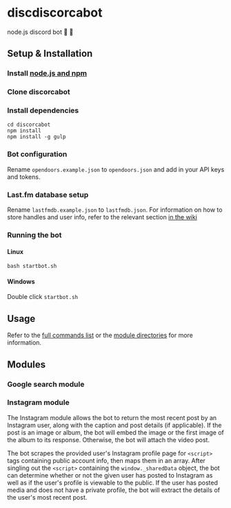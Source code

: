 # discdiscorcabot

node.js discord bot :whale: :whale2:

## Setup & Installation

### Install [node.js and npm](http://nodejs.org/)

### Clone discorcabot

### Install dependencies

```
cd discorcabot
npm install
npm install -g gulp
```

### Bot configuration

Rename `opendoors.example.json` to `opendoors.json` and add in your API keys and tokens.

### Last.fm database setup

Rename `lastfmdb.example.json` to `lastfmdb.json`. For information on how to store handles and user info, refer to the relevant section [in the wiki](https://github.com/emyarod/discorcabot/wiki/Commands#add-to-local-database)

### Running the bot

#### Linux

```
bash startbot.sh
```

#### Windows

Double click `startbot.sh`

## Usage

Refer to the [full commands list](https://github.com/emyarod/discorcabot/wiki/Commands) or the [module directories](https://github.com/emyarod/discorcabot/tree/master/src/modules) for more information.

## Modules

### Google search module

### Instagram module

The Instagram module allows the bot to return the most recent post by an Instagram user, along with the caption and post details (if applicable). If the post is an image or album, the bot will embed the image or the first image of the album to its response. Otherwise, the bot will attach the video post.

The bot scrapes the provided user's Instagram profile page for `<script>` tags containing public account info, then maps them in an array. After singling out the `<script>` containing the `window._sharedData` object, the bot can determine whether or not the given user has posted to Instagram as well as if the user's profile is viewable to the public. If the user has posted media and does not have a private profile, the bot will extract the details of the user's most recent post.
